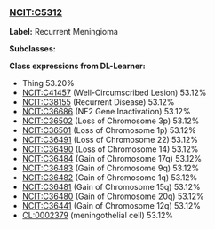 
### [NCIT:C5312](http://purl.obolibrary.org/obo/NCIT_C5312)
**Label:** Recurrent Meningioma

**Subclasses:** 

**Class expressions from DL-Learner:**

- Thing 53.20%
- [NCIT:C41457](http://purl.obolibrary.org/obo/NCIT_C41457) (Well-Circumscribed Lesion) 53.12%
- [NCIT:C38155](http://purl.obolibrary.org/obo/NCIT_C38155) (Recurrent Disease) 53.12%
- [NCIT:C36686](http://purl.obolibrary.org/obo/NCIT_C36686) (NF2 Gene Inactivation) 53.12%
- [NCIT:C36502](http://purl.obolibrary.org/obo/NCIT_C36502) (Loss of Chromosome 3p) 53.12%
- [NCIT:C36501](http://purl.obolibrary.org/obo/NCIT_C36501) (Loss of Chromosome 1p) 53.12%
- [NCIT:C36491](http://purl.obolibrary.org/obo/NCIT_C36491) (Loss of Chromosome 22) 53.12%
- [NCIT:C36490](http://purl.obolibrary.org/obo/NCIT_C36490) (Loss of Chromosome 14) 53.12%
- [NCIT:C36484](http://purl.obolibrary.org/obo/NCIT_C36484) (Gain of Chromosome 17q) 53.12%
- [NCIT:C36483](http://purl.obolibrary.org/obo/NCIT_C36483) (Gain of Chromosome 9q) 53.12%
- [NCIT:C36482](http://purl.obolibrary.org/obo/NCIT_C36482) (Gain of Chromosome 1q) 53.12%
- [NCIT:C36481](http://purl.obolibrary.org/obo/NCIT_C36481) (Gain of Chromosome 15q) 53.12%
- [NCIT:C36480](http://purl.obolibrary.org/obo/NCIT_C36480) (Gain of Chromosome 20q) 53.12%
- [NCIT:C36441](http://purl.obolibrary.org/obo/NCIT_C36441) (Gain of Chromosome 12q) 53.12%
- [CL:0002379](http://purl.obolibrary.org/obo/CL_0002379) (meningothelial cell) 53.12%


